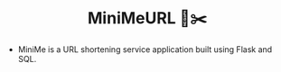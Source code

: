 # <h1 align="center"> MiniMeURL 🔗✂️</h1>

- MiniMe is a URL shortening service application built using Flask and SQL.
